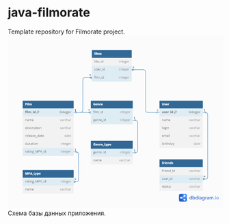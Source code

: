 # java-filmorate
Template repository for Filmorate project.
![Схема базы данных](https://github.com/Aleksander-Kamenskiy/java-filmorate/blob/main/intermediate%20task%2011%20(1).png)
Схема базы данных приложения.
